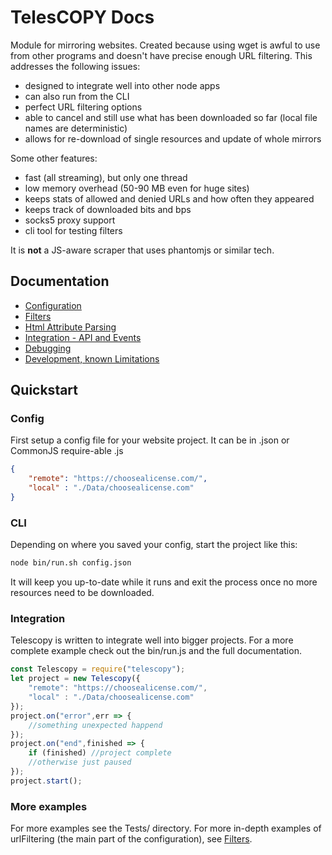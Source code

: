 # TelesCOPY Docs

Module for mirroring websites. Created because using wget is awful to use from other programs and doesn't have precise enough URL filtering. This addresses the following issues:

* designed to integrate well into other node apps
* can also run from the CLI
* perfect URL filtering options
* able to cancel and still use what has been downloaded so far (local file names are deterministic)
* allows for re-download of single resources and update of whole mirrors

Some other features:

* fast (all streaming), but only one thread
* low memory overhead (50-90 MB even for huge sites)
* keeps stats of allowed and denied URLs and how often they appeared
* keeps track of downloaded bits and bps
* socks5 proxy support
* cli tool for testing filters

It is **not** a JS-aware scraper that uses phantomjs or similar tech.

## Documentation

 * [Configuration](config.md)
 * [Filters](filters.md)
 * [Html Attribute Parsing](html.md)
 * [Integration - API and Events](integration.md)
 * [Debugging](debugging.md)
 * [Development, known Limitations](todo.md)

## Quickstart

### Config

First setup a config file for your website project. It can be in .json or CommonJS require-able .js

```json
{
	"remote": "https://choosealicense.com/",
	"local" : "./Data/choosealicense.com"
}
```

### CLI

Depending on where you saved your config, start the project like this:

```sh
node bin/run.sh config.json
```

It will keep you up-to-date while it runs and exit the process once no more resources need to be downloaded.

### Integration

Telescopy is written to integrate well into bigger projects. For a more complete example check out the bin/run.js and the full documentation.

```js
const Telescopy = require("telescopy");
let project = new Telescopy({
	"remote": "https://choosealicense.com/",
	"local" : "./Data/choosealicense.com"
});
project.on("error",err => {
	//something unexpected happend
});
project.on("end",finished => {
	if (finished) //project complete
	//otherwise just paused
});
project.start();
```

### More examples

For more examples see the Tests/ directory. For more in-depth examples of urlFiltering (the main part of the configuration), see [Filters](./filter.md).

